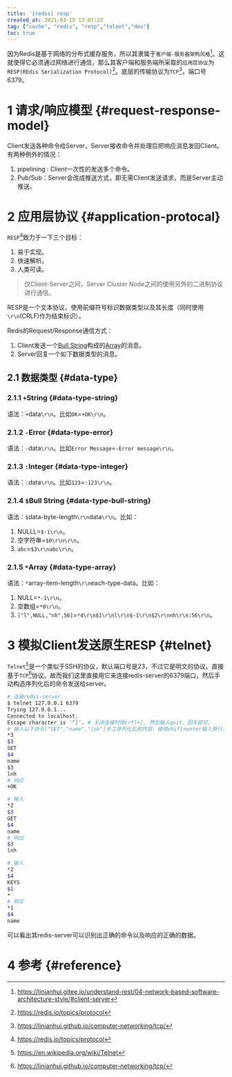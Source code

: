 ```yaml
---
title: '[redis] resp'
created_at: 2021-03-19 13:07:23
tag: ["cache", "redis", "resp","telnet","dev"]
toc: true
---
```


因为Redis是基于网络的分布式缓存服务，所以其隶属于`客户端-服务器架构风格`[^client-server]。这就使得它必须通过网络进行通信，那么其客户端和服务端所采取的`应用层协议`为`RESP(REdis Serialization Protocol)`[^resp]。底层的传输协议为`TCP`[^tcp]，端口号6379。

# 1 请求/响应模型 {#request-response-model}

Client发送各种命令给Server，Server接收命令并处理后把响应消息发回Client。有两种例外的情况：
1. pipelining : Client一次性的发送多个命令。
2. Pub/Sub：Server会改成推送方式，即无需Client发送请求，而是Server主动推送。


# 2 应用层协议 {#application-protocal}

`RESP`[^resp]致力于一下三个目标：
1. 易于实现。
2. 快速解析。
3. 人类可读。

> 仅Client-Server之间，Server Cluster Node之间的使用另外的二进制协议进行通信。

RESP是一个文本协议，使用前缀符号标识数据类型以及其长度（同时使用`\r\n`(CRLF)作为结束标识）。

Redis的Request/Response通信方式：
1. Client发送一个[Bull String](#data-type-bull-string)构成的[Array](#data-type-array)的消息。
2. Server回复一个如下数据类型的消息。

## 2.1 数据类型 {#data-type}
### 2.1.1 `+`String {#data-type-string}

语法：`+`data`\r\n`。比如`OK`=`+OK\r\n`。
### 2.1.2 `-`Error {#data-type-error}

语法：`-`data`\r\n`。比如`Error Message`=`-Error message\r\n`。

### 2.1.3 `:`Integer {#data-type-integer}

语法：`:`data`\r\n`。比如`123`=`:123\r\n`。

### 2.1.4 `$`Bull String {#data-type-bull-string}

语法：`$`data-byte-length`\r\n`data`\r\n`。比如：
1. NULLL=`$-1\r\n`。
2. 空字符串=`$0\r\n\r\n`。
3. `abc`=`$3\r\nabc\r\n`。
### 2.1.5 `*`Array {#data-type-array}

语法：`*`array-item-length`\r\n`each-type-data。比如：
1. NULL=`*-1\r\n`。
2. 空数组=`*0\r\n`。
3. `["l",NULL,"nh",56]`=`*4\r\n$1\r\nl\r\n$-1\r\n$2\r\nnh\r\n:56\r\n`。


# 3 模拟Client发送原生RESP {#telnet}

`Telnet`[^telnet]是一个类似于SSH的协议，默认端口号是23，不过它是明文的协议。直接基于`TCP`[^tcp]协议。故而我们这里直接用它来连接redis-server的6379端口，然后手动构造序列化后的命令发送给server。


```sh
# 连接redis-server
$ telnet 127.0.0.1 6379
Trying 127.0.0.1...
Connected to localhost.
Escape character is '^]'. # 关闭连接时按crtl+], 然后输入quit，回车即可。
# 输入以下命令["SET","name","lnh"]手工序列化后的内容，使用shift+enter输入换行，enter执行发送。
*3
$3
SET
$4
name
$3
lnh
# 响应
+OK

# 输入
*2
$3
GET
$4
name
# 响应
$3
lnh

# 输入
*2
$4
KEYS
$1
*
# 响应
*1
$4
name
```
可以看出其redis-server可以识别出正确的命令以及响应的正确的数据。

# 4 参考 {#reference}

[^client-server]:<https://linianhui.gitee.io/understand-rest/04-network-based-software-architecture-style/#client-server>
[^resp]:<https://redis.io/topics/protocol>
[^tcp]:<https://linianhui.github.io/computer-networking/tcp/>
[^telnet]:<https://en.wikipedia.org/wiki/Telnet>
